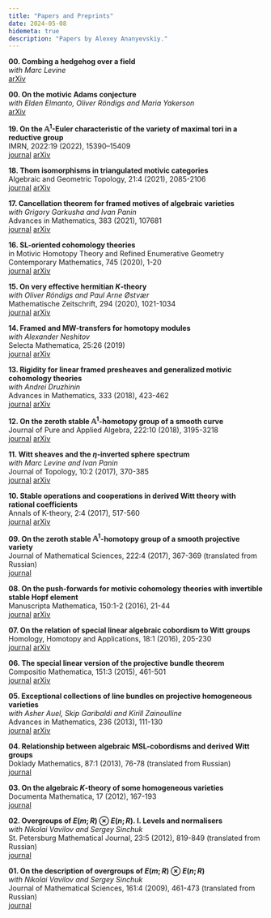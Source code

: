 ```yaml
---
title: "Papers and Preprints"
date: 2024-05-08
hidemeta: true
description: "Papers by Alexey Ananyevskiy."
---
```



	
**00. Combing a hedgehog over a field**\
*with Marc Levine*\
[arXiv](https://arxiv.org/abs/2311.07486)

**00. On the motivic Adams conjecture**\
*with Elden Elmanto, Oliver Röndigs and Maria Yakerson*\
[arXiv](https://arxiv.org/abs/2310.00974)

**19. On the $\mathbb{A}^1$-Euler characteristic of the variety of maximal tori in a reductive group**\
IMRN, 2022:19 (2022), 15390–15409\
[journal](https://doi.org/10.1093/imrn/rnab156) [arXiv](https://arxiv.org/abs/2011.14613)

**18. Thom isomorphisms in triangulated motivic categories**\
Algebraic and Geometric Topology, 21:4 (2021), 2085-2106\
[journal](https://doi.org/10.2140/agt.2021.21.2085) [arXiv](https://arxiv.org/abs/2004.12408)

**17. Cancellation theorem for framed motives of algebraic varieties**\
*with Grigory Garkusha and Ivan Panin*\
Advances in Mathematics, 383 (2021), 107681\
[journal](http://doi.org/10.1016/j.aim.2021.107681) [arXiv](https://arxiv.org/abs/1601.06642)

**16. SL-oriented cohomology theories**\
in Motivic Homotopy Theory and Refined Enumerative Geometry\
Contemporary Mathematics, 745 (2020), 1-20\
[journal](https://doi.org/10.1090/conm/745) [arXiv](https://arxiv.org/abs/1901.01597)

**15. On very effective hermitian $K$-theory**\
*with Oliver Röndigs and Paul Arne Østvær*\
 Mathematische Zeitschrift, 294 (2020), 1021-1034\
[journal](https://doi.org/10.1007/s00209-019-02302-z) [arXiv](https://arxiv.org/abs/1712.01349)

**14. Framed and MW-transfers for homotopy modules**\
*with Alexander Neshitov*\
Selecta Mathematica, 25:26 (2019)\
[journal](https://doi.org/10.1007/s00029-019-0472-0) [arXiv](https://arxiv.org/abs/1710.07412)

**13. Rigidity for linear framed presheaves and generalized motivic cohomology theories**\
*with Andrei Druzhinin*\
Advances in Mathematics, 333 (2018), 423-462\
[journal](https://doi.org/10.1016/j.aim.2018.05.013) [arXiv](https://arxiv.org/abs/1704.03483)

**12. On the zeroth stable $\mathbb{A}^1$-homotopy group of a smooth curve**\
Journal of Pure and Applied Algebra, 222:10 (2018), 3195-3218\
[journal](https://doi.org/10.1016/j.jpaa.2017.12.001) [arXiv](https://arxiv.org/abs/1606.06210)

**11. Witt sheaves and the $\eta$-inverted sphere spectrum**\
*with Marc Levine and Ivan Panin*\
Journal of Topology, 10:2 (2017), 370-385\
[journal](https://doi.org/10.1112/topo.12015) [arXiv](https://arxiv.org/abs/1504.04860)

**10. Stable operations and cooperations in derived Witt theory with rational coefficients**\
Annals of K-theory, 2:4 (2017), 517-560\
[journal](https://doi.org/10.2140/akt.2017.2.517) [arXiv](https://arxiv.org/abs/1504.04848)

**09. On the zeroth stable $\mathbb{A}^1$-homotopy group of a smooth projective variety**\
Journal of Mathematical Sciences, 222:4 (2017), 367-369 (translated from Russian)\
[journal](https://doi.org/10.1007/s10958-017-3306-7)

**08. On the push-forwards for motivic cohomology theories with invertible stable Hopf element**\
Manuscripta Mathematica, 150:1-2 (2016), 21-44\
[journal](https://doi.org/10.1007/s00229-015-0799-6) [arXiv](https://arxiv.org/abs/1406.2894)

**07. On the relation of special linear algebraic cobordism to Witt groups**\
Homology, Homotopy and Applications, 18:1 (2016), 205-230\
[journal](https://doi.org/10.4310/HHA.2016.v18.n1.a11) [arXiv](https://arxiv.org/abs/1212.5780)

**06. The special linear version of the projective bundle theorem**\
Compositio Mathematica, 151:3 (2015), 461-501\
[journal](https://doi.org/10.1112/S0010437X14007702) [arXiv](https://arxiv.org/abs/1205.6067)

**05. Exceptional collections of line bundles on projective homogeneous varieties**\
*with Asher Auel, Skip Garibaldi and Kirill Zainoulline*\
Advances in Mathematics, 236 (2013), 111-130\
[journal](https://doi.org/10.1016/j.aim.2012.12.016) [arXiv](https://arxiv.org/abs/1207.3334)

**04. Relationship between algebraic MSL-cobordisms and derived Witt groups**\
Doklady Mathematics, 87:1 (2013), 76-78 (translated from Russian)\
[journal](http://doi.org/10.1134/S1064562413010286)

**03. On the algebraic $K$-theory of some homogeneous varieties**\
Documenta Mathematica, 17 (2012), 167-193\
[journal](https://www.emis.de/journals/DMJDMV/vol-17/07.html)

**02. Overgroups of $E(m;R)\otimes E(n;R)$. I. Levels and normalisers**\
*with Nikolai Vavilov and Sergey Sinchuk*\
St. Petersburg Mathematical Journal, 23:5 (2012), 819-849 (translated from Russian)\
[journal](http://doi.org/10.1090/S1061-0022-2012-01219-7)

**01. On the description of overgroups of $E(m;R)\otimes E(n;R)$**\
*with Nikolai Vavilov and Sergey Sinchuk*\
Journal of Mathematical Sciences, 161:4 (2009), 461-473 (translated from Russian)\
[journal](https://doi.org/10.1007/s10958-009-9576-y)